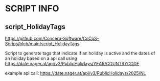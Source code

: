 # SCRIPT INFO


## script_HolidayTags
https://github.com/Concera-Software/CoCoS-Scrips/blob/main/script_HolidayTags

Script to generate tags that indicate if an holiday is active and the dates of an holiday based on a 
api call using https://date.nager.at/api/v3/PublicHolidays/YEAR/COUNTRYCODE

example api call:
https://date.nager.at/api/v3/PublicHolidays/2025/NL

